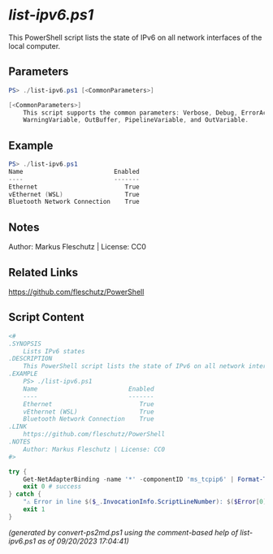 *list-ipv6.ps1*
================

This PowerShell script lists the state of IPv6 on all network interfaces of the local computer.

Parameters
----------
```powershell
PS> ./list-ipv6.ps1 [<CommonParameters>]

[<CommonParameters>]
    This script supports the common parameters: Verbose, Debug, ErrorAction, ErrorVariable, WarningAction, 
    WarningVariable, OutBuffer, PipelineVariable, and OutVariable.
```

Example
-------
```powershell
PS> ./list-ipv6.ps1
Name                         Enabled
----                         -------
Ethernet                        True
vEthernet (WSL)                 True
Bluetooth Network Connection    True

```

Notes
-----
Author: Markus Fleschutz | License: CC0

Related Links
-------------
https://github.com/fleschutz/PowerShell

Script Content
--------------
```powershell
<#
.SYNOPSIS
	Lists IPv6 states
.DESCRIPTION
	This PowerShell script lists the state of IPv6 on all network interfaces of the local computer.
.EXAMPLE
	PS> ./list-ipv6.ps1
	Name                         Enabled
	----                         -------
	Ethernet                        True
	vEthernet (WSL)                 True
	Bluetooth Network Connection    True
.LINK
	https://github.com/fleschutz/PowerShell
.NOTES
	Author: Markus Fleschutz | License: CC0
#>

try {
	Get-NetAdapterBinding -name '*' -componentID 'ms_tcpip6' | Format-Table -autoSize -property Name,Enabled 
	exit 0 # success
} catch {
	"⚠️ Error in line $($_.InvocationInfo.ScriptLineNumber): $($Error[0])"
	exit 1
}
```

*(generated by convert-ps2md.ps1 using the comment-based help of list-ipv6.ps1 as of 09/20/2023 17:04:41)*

